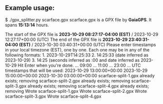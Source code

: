 ## Example usage:

$ ./gpx_splitter.py scarface.gpx
scarface.gpx is a GPX file by **GaiaGPS**. It spans **15:13:14** hours.

The start of the GPX file is **2023-10-29 08:27:17-04:00 (EST)** / 2023-10-29 12:27:17+00:00 (UTC)
The   end of the GPX file is **2023-10-29 23:40:31-04:00 (EST)** / 2023-10-30 03:40:31+00:00 (UTC)
Please enter timestamps in your local timezone (EST), one by one. Each one may be in any of the following formats:
	1. 2023-10-29T14:25:33
	2. 14:25:33 (date inferred as 2023-10-29)
	3. 14:25 (seconds inferred as :00 and date inferred as 2023-10-29
Hit Enter when you're done.
... 09:00
... 11:00
... 23:00
... 
UTC timestamps that will be used:
	2023-10-29 13:00:00+00:00
	2023-10-29 15:00:00+00:00
	2023-10-30 03:00:00+00:00
scarface-split-1.gpx already exists; removing
scarface-split-2.gpx already exists; removing
scarface-split-3.gpx already exists; removing
scarface-split-4.gpx already exists; removing
Wrote scarface-split-1.gpx
Wrote scarface-split-2.gpx
Wrote scarface-split-3.gpx
Wrote scarface-split-4.gpx
